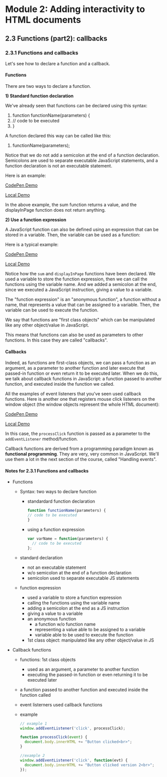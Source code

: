 # Module 2: Adding interactivity to HTML documents

## 2.3 Functions (part2): callbacks


### 2.3.1 Functions and callbacks

Let's see how to declare a function and a callback.


#### Functions

There are two ways to declare a function.

__1) Standard function declaration__

We've already seen that functions can be declared using this syntax:

<div class="source-code"><ol class="linenums">
<li class="L0" style="margin-bottom: 0px;" value="1"><span class="kwd">function</span><span class="pln"> functionName</span><span class="pun">(</span><span class="pln">parameters</span><span class="pun">)</span><span class="pln"> </span><span class="pun">{</span></li>
<li class="L1" style="margin-bottom: 0px;"><span class="pln"> </span><span class="com">// code to be executed</span></li>
<li class="L2" style="margin-bottom: 0px;"><span class="pun">}</span></li>
</ol></div>

A function declared this way can be called like this:

<div class="source-code"><ol class="linenums">
<li class="L0" style="margin-bottom: 0px;" value="1"><span class="pln">functionName</span><span class="pun">(</span><span class="pln">parameters</span><span class="pun">);</span></li>
</ol></div>

Notice that we do not add a semicolon at the end of a function declaration. Semicolons are used to separate executable JavaScript statements, and a function declaration is not an executable statement.

Here is an example:

[CodePen Demo](https://codepen.io/w3devcampus/pen/jmoBRj)

[Local Demo](src/02c-example01.html)

In the above example, the sum function returns a value, and the displayInPage function does not return anything.


__2) Use a function expression__

A JavaScript function can also be defined using an expression that can be stored in a variable. Then, the variable can be used as a function:

Here is a typical example:

[CodePen Demo](https://codepen.io/w3devcampus/pen/qmGmWj)

[Local Demo](src/02c-example02.html)

Notice how the `sum` and `displayInPage` functions have been declared. We used a variable to store the function expression, then we can call the functions using the variable name. And we added a semicolon at the end, since we executed a JavaScript instruction, giving a value to a variable.

The "function expression" is an "anonymous function", a function without a name, that represents a value that can be assigned to a variable. Then, the variable can be used to execute the function.

We say that functions are "first class objects" which can be manipulated like any other object/value in JavaScript.

This means that functions can also be used as parameters to other functions. In this case they are called "callbacks".


#### Callbacks

Indeed, as functions are first-class objects, we can pass a function as an argument, as a parameter to another function and later execute that passed-in function or even return it to be executed later. When we do this, we talk about callback functions in JavaScript: a function passed to another function, and executed inside the function we called.

All the examples of event listeners that you've seen used callback functions. Here is another one that registers mouse click listeners on the window object (the window objects represent the whole HTML document):

[CodePen Demo](https://codepen.io/w3devcampus/pen/OmYmVr)

[Local Demo](src/02c-example03.html)

In this case, the `processClick` function is passed as a parameter to the `addEventListener` method/function.

Callback functions are derived from a programming paradigm known as __functional programming__. They are very, very common in JavaScript. We'll use them a lot in the next section of the course, called "Handling events".


#### Notes for  2.3.1 Functions and callbacks

+ Functions
  + Syntax: two ways to declare function
    + standardard function declaration

      ```js
      function functionName(parameters) {
      // code to be executed
      }
      ```

    + using a function expression

      ```js
      var varName = function(parameters) {
        // code to be executed
      };
      ```

  + standard declaration
    + not an executable statement
    + w/o semicolon at the end of a function declaration
    + semicolon used to separate executable JS statements
  + function expression
    + used a variable to store a function expression
    + calling the functions using the variable name
    + adding a semicolon at the end as a JS instruction
    + giving a value to a variable
    + an anonymous function
      + a function w/o function name
      + representing a value able to be assigned to a variable
      + variable able to be used to execute the function
    + 1st class object: manipulated like any other object/value in JS

+ Callback functions
  + functions: 1st class objects
    + used as an argument, a parameter to another function
    + executing the passed-in function or even returning it to be executed later
  + a function passed to another function and executed inside the function called
  + event listerners used callback functions
  + example

    ```js
    // example 1
    window.addEventListener('click', processClick);

    function processClick(event) {
      document.body.innerHTML += "Button clicked<br>";
    }

    //example 2
    window.addEventListener('click', function(evt) {
      document.body.innerHTML += "Button clicked version 2<br>";
    });
    ```



